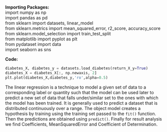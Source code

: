**Importing Packages:**  
import numpy as np  
import pandas as pd  
from sklearn import datasets, linear_model  
from sklearn.metrics import mean_squared_error, r2_score, accuracy_score  
from sklearn.model_selection import train_test_split  
from matplotlib import pyplot as plt  
from pydataset import data  
import seaborn as sns  

**Code:**
```py
diabetes_X, diabetes_y = datasets.load_diabetes(return_X_y=True)  
diabetes_X = diabetes_X[:, np.newaxis, 2]  
plt.plot(diabetes_X,diabetes_y,'ro',alpha=0.5)
```


The linear regression is a technique to model a given set of data to a corresponding label or quantity such that the model can be used later to predict a new set of data that falls under/similar set to the ones with which the model has been trained. It is generally used to predict a dataset that is distributed continuously over a range.
The object model creates a hypothesis by training using the training set passed to the `fit()` function. Then the predictions are obtained using `predict()`. Finally for result analysis we find Coefficients, MeanSquaredError and Coefficient of Determination.
